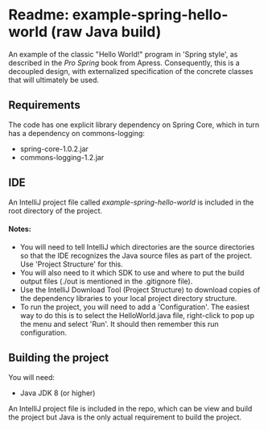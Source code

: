 # Readme: example-spring-hello-world (raw Java build)
An example of the classic "Hello World!" program in 'Spring style', as described in the _Pro Spring_ book from Apress. Consequently, this is a decoupled design, with externalized specification of the concrete classes that will ultimately be used. 

## Requirements
The code has one explicit library dependency on Spring Core, which in turn has a dependency on commons-logging:

*   spring-core-1.0.2.jar
*   commons-logging-1.2.jar

 

## IDE
An IntelliJ project file called _example-spring-hello-world_ is included in the root directory of the project. 

#### Notes:

*   You will need to tell IntelliJ which directories are the source directories so that the IDE recognizes the Java source files as part of the project. Use 'Project Structure' for this.
*	You will also need to it which SDK to use and where to put the build output files (./out is mentioned in the .gitignore file).
*   Use the IntelliJ Download Tool (Project Structure) to download copies of the dependency libraries to your local project directory structure. 
*	To run the project, you will need to add a 'Configuration'. The easiest way to do this is to select the HelloWorld.java file, right-click to pop up the menu and select 'Run'. It should then remember this run configuration.
 


## Building the project
You will need:

*   Java JDK 8 (or higher)

An IntelliJ project file is included in the repo, which can be view and build the project but Java is the only actual requirement to build the project.


